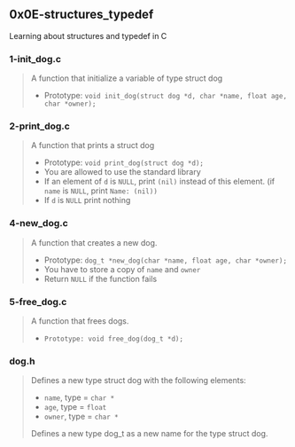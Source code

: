 ## 0x0E-structures_typedef
Learning about structures and typedef in C

### 1-init_dog.c
> A function that initialize a variable of type struct dog
> * Prototype: `void init_dog(struct dog *d, char *name, float age, char *owner);`

### 2-print_dog.c
> A function that prints a struct dog
> * Prototype: `void print_dog(struct dog *d);`
> * You are allowed to use the standard library
> * If an element of `d` is `NULL`, print `(nil)` instead of this element. (if `name` is `NULL`, print `Name: (nil))`
> * If `d` is `NULL` print nothing

### 4-new_dog.c
> A function that creates a new dog.
> * Prototype: `dog_t *new_dog(char *name, float age, char *owner);` 
> * You have to store a copy of `name` and `owner`
> * Return `NULL` if the function fails

### 5-free_dog.c
> A function that frees dogs.
> * `Prototype: void free_dog(dog_t *d);`

### dog.h
> Defines a new type struct dog with the following elements:
>   * `name`, type = `char *`
>   * `age`, type = `float`
>   * `owner`, type = `char *`
> 
> Defines a new type dog_t as a new name for the type struct dog.